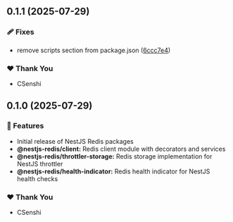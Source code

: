 ## 0.1.1 (2025-07-29)

### 🩹 Fixes

- remove scripts section from package.json ([6ccc7e4](https://github.com/CSenshi/nestjs-redis/commit/6ccc7e4))

### ❤️ Thank You

- CSenshi

## 0.1.0 (2025-07-29)

### 🚀 Features

- Initial release of NestJS Redis packages
- **@nestjs-redis/client:** Redis client module with decorators and services
- **@nestjs-redis/throttler-storage:** Redis storage implementation for NestJS throttler
- **@nestjs-redis/health-indicator:** Redis health indicator for NestJS health checks

### ❤️ Thank You

- CSenshi
